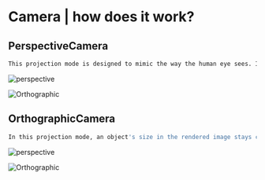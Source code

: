 # Camera | how does it work?

## PerspectiveCamera

```bash
This projection mode is designed to mimic the way the human eye sees. It is the most common projection mode used for rendering a 3D scene.
```

![perspective](https://media.discordapp.net/attachments/844887689286123532/979820648861945936/unknown.png)

![Orthographic](https://media.discordapp.net/attachments/844887689286123532/979820952332406834/unknown.png)

## OrthographicCamera

```bash
In this projection mode, an object's size in the rendered image stays constant regardless of its distance from the camera. This can be useful for rendering 2D scenes and UI elements, amongst other things.
```

  ![perspective](https://media.discordapp.net/attachments/844887689286123532/979821179634323516/unknown.png)

  ![Orthographic](https://media.discordapp.net/attachments/844887689286123532/979821331711410176/unknown.png)

